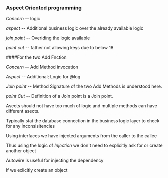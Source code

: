 ### Aspect Oriented programming

_Concern_ -- logic

_aspect_ -- Additional business logic over the already available logic

_join point_  -- Overiding the logic available 

_point cut_ -- father not allowing keys due to below 18

####For the two Add Fnction 

_Concern_ -- Add Method invocation

_Aspect_ -- Additional; Logic for @log

_Join point_ --  Method Signature of the two Add Methods is understood here.

_point Cut_ -- Definition of a Join point is a Join point.

Asects should not have too much of logic and multiple methods can have different asects. 

Typically stat the database connection in the business logic layer to check for any inconsisitencies

Using interfaces we have injected arguments from the caller to the callee

Thus using the logic of  _Injection_ we don't need to explicitly ask for or create another object 

Autowire is useful for injecting the dependency

If we exlicitly create an object 